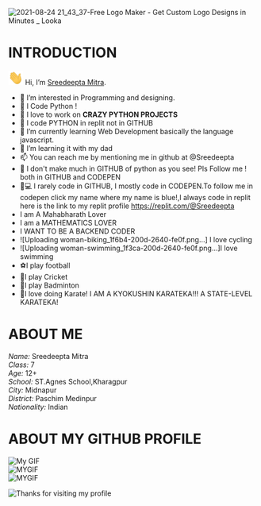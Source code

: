 ![2021-08-24 21_43_37-Free Logo Maker - Get Custom Logo Designs in Minutes _ Looka](https://user-images.githubusercontent.com/78677605/130652382-041b3b29-721f-448e-9d18-aa86213b825d.png)

<!--![My Image](swastik.png)-->

# INTRODUCTION
<img src="https://github.com/mahtamun-hoque-fahim/server/blob/main/icon server/animated icons/hand.gif" width="30px"> Hi, I’m [Sreedeepta Mitra](https://codepen.io/sreedeepta).
- 👀 I’m interested in Programming and designing.
- 🐍 I Code Python !
- 🐍 I love to work on **CRAZY PYTHON PROJECTS**
- 🐍 I code PYTHON in replit not in GITHUB
- 🌱 I’m currently learning Web Development basically the language javascript.
- 💞️ I’m learning it with my dad
- 📫 You can reach me by mentioning me in github at @Sreedeepta
- 🤠 I don't make much in GITHUB of python as you see! Pls Follow me ! both in GITHUB and CODEPEN 
- 👩💻 I rarely code in GITHUB, I mostly code in CODEPEN.To follow me in codepen click my name where my name is blue!,I always code in replit here is the link to my replit               profile         https://replit.com/@Sreedeepta
- I am A Mahabharath Lover
- I am a MATHEMATICS LOVER
- I WANT TO BE A BACKEND CODER
- ![Uploading woman-biking_1f6b4-200d-2640-fe0f.png…] I love cycling
- ![Uploading woman-swimming_1f3ca-200d-2640-fe0f.png…]I love swimming
- ⚽I play football
- 🏏I play Cricket
- 🏸I play Badminton
- 🥋I love doing Karate! I AM A KYOKUSHIN KARATEKA!!! A STATE-LEVEL KARATEKA!

# ABOUT ME
*Name:* Sreedeepta Mitra<br/>
*Class:* 7<br/>
*Age:* 12+<br/>
*School:* ST.Agnes School,Kharagpur<br/>
*City:* Midnapur<br/>
*District:* Paschim Medinpur<br/>
*Nationality:* Indian<br/>



# ABOUT MY GITHUB PROFILE
![My GIF](https://github-readme-stats.vercel.app/api?username=Sreedeepta&show_icons=true&count_private=true&theme=dark)<br>
![MYGIF](https://github-readme-stats.vercel.app/api/top-langs/?username=Sreedeepta&theme=gruvbox&count_private=true&custom_title=Top%20Languages)<br>
![MYGIF](https://github-profile-trophy.vercel.app/?username=Sreedeepta&theme=gruvbox)<br>


<img height="120" alt="Thanks for visiting my profile" width="100%" src="https://github.com/dibyendu415/dibyendu415/blob/master/marquee.svg" />


<!--# SOME OF MY REPOSITORIES
- personality quiz-->


